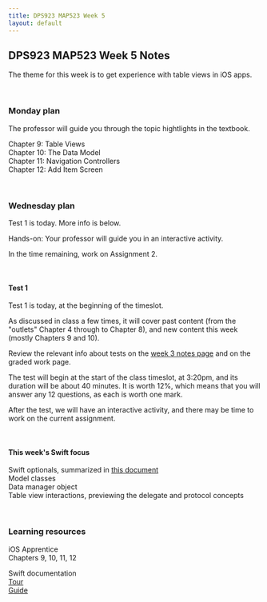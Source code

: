 ```yaml
---
title: DPS923 MAP523 Week 5
layout: default
---
```


## DPS923 MAP523 Week 5 Notes

The theme for this week is to get experience with table views in iOS apps. 

<br>

### Monday plan

The professor will guide you through the topic hightlights in the textbook. 

Chapter 9: Table Views  
Chapter 10: The Data Model  
Chapter 11: Navigation Controllers  
Chapter 12: Add Item Screen  

<br>

### Wednesday plan

Test 1 is today. More info is below.

Hands-on: Your professor will guide you in an interactive activity.

In the time remaining, work on Assignment 2.

<br>

#### Test 1

Test 1 is today, at the beginning of the timeslot.

As discussed in class a few times, it will cover past content (from the "outlets" Chapter 4 through to Chapter 8), and new content this week (mostly Chapters 9 and 10). 

Review the relevant info about tests on the [week 3 notes page](week03#practice-test) and on the graded work page.

The test will begin at the start of the class timeslot, at 3:20pm, and its duration will be about 40 minutes. It is worth 12%, which means that you will answer any 12 questions, as each is worth one mark.

After the test, we will have an interactive activity, and there may be time to work on the current assignment.

<br>

#### This week's Swift focus

Swift optionals, summarized in [this document](/topics/info-optionals)  
Model classes  
Data manager object  
Table view interactions, previewing the delegate and protocol concepts

<br>

### Learning resources

iOS Apprentice  
Chapters 9, 10, 11, 12

Swift documentation  
[Tour](https://docs.swift.org/swift-book/GuidedTour/GuidedTour.html)  
[Guide](https://docs.swift.org/swift-book/LanguageGuide/TheBasics.html)

<br>

